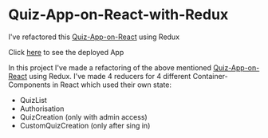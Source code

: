 # Quiz-App-on-React-with-Redux
I've refactored this [Quiz-App-on-React](https://github.com/gennady-bars/Quiz-App-on-React) using Redux

Click [here](https://react-quiz-59330.web.app/) to see the deployed App

In this project I've made a refactoring of the above mentioned [Quiz-App-on-React](https://github.com/gennady-bars/Quiz-App-on-React) using Redux. 
I've made 4 reducers for 4 different Container-Components in React which used their own state: 
* QuizList 
* Authorisation 
* QuizCreation (only with admin access)
* CustomQuizCreation (only after sing in)




